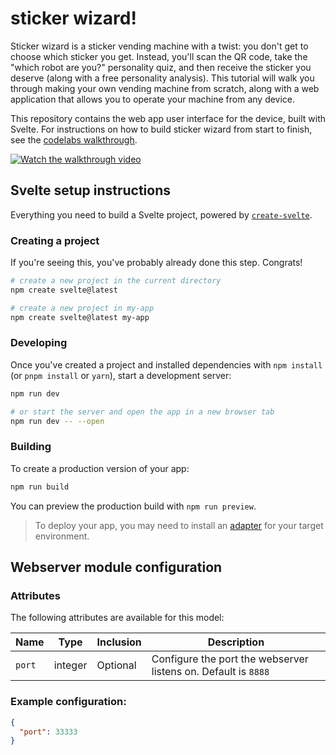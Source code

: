 # sticker wizard!

Sticker wizard is a sticker vending machine with a twist: you don't get to choose which sticker you get. Instead, you'll scan the QR code, take the "which robot are you?" personality quiz, and then receive the sticker you deserve (along with a free personality analysis). This tutorial will walk you through making your own vending machine from scratch, along with a web application that allows you to operate your machine from any device.

This repository contains the web app user interface for the device, built with Svelte. For instructions on how to build sticker wizard from start to finish, see the [codelabs walkthrough](https://codelabs.viam.com/guide/sticker-wizard/index.html?index=..%2F..index#0).

[![Watch the walkthrough video](https://img.youtube.com/vi/TB40-bLkjDg/maxresdefault.jpg)](https://www.youtube.com/watch?v=TB40-bLkjDg)


## Svelte setup instructions

Everything you need to build a Svelte project, powered by [`create-svelte`](https://github.com/sveltejs/kit/tree/master/packages/create-svelte).

### Creating a project

If you're seeing this, you've probably already done this step. Congrats!

```bash
# create a new project in the current directory
npm create svelte@latest

# create a new project in my-app
npm create svelte@latest my-app
```

### Developing

Once you've created a project and installed dependencies with `npm install` (or `pnpm install` or `yarn`), start a development server:

```bash
npm run dev

# or start the server and open the app in a new browser tab
npm run dev -- --open
```

### Building

To create a production version of your app:

```bash
npm run build
```

You can preview the production build with `npm run preview`.

> To deploy your app, you may need to install an [adapter](https://kit.svelte.dev/docs/adapters) for your target environment.

## Webserver module configuration

### Attributes

The following attributes are available for this model:

| Name                | Type    | Inclusion | Description                                                                         |
| ------------------- | ------- | --------- | ----------------------------------------------------------------------------------- |
| `port`              | integer | Optional  | Configure the port the webserver listens on. Default is `8888`                      |

### Example configuration:

```json
{
  "port": 33333
}
```
